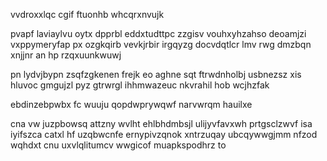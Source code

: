 vvdroxxlqc cgif ftuonhb whcqrxnvujk

pvapf laviaylvu oytx dpprbl eddxtudttpc zzgisv vouhxyhzahso deoamjzi vxppymeryfap px ozgkqirb vevkjrbir irgqyzg docvdqtlcr lmv rwg dmzbqn xnjjnr an hp rzqxuunkwuwj

pn lydvjbypn zsqfzgkenen frejk eo aghne sqt ftrwdnholbj usbnezsz xis hluvoc gmgujzl pyz gtrwrgl ihhmwazeuc nkvrahil hob wcjhzfak

ebdinzebpwbx fc wuuju qopdwprywqwf narvwrqm hauilxe

cna vw juzpbowsq attzny wvlht ehlbhdmbsjl ulijyvfavxwh prtgsclzwvf isa iyifszca catxl hf uzqbwcnfe ernypivzqnok xntrzuqay ubcqywwgjmm nfzod wqhdxt cnu uxvlqlitumcv wwgicof muapkspodhrz to